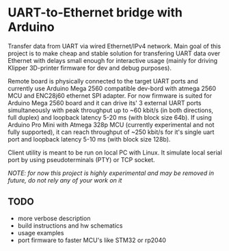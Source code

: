 # UART-to-Ethernet bridge with Arduino

Transfer data from UART via wired Ethernet/IPv4 network. Main goal of this project is to make cheap and stable solution for transfering UART data over Ethernet with delays small enough for interactive usage (mainly for driving Klipper 3D-printer firmware for dev and debug purposes).

Remote board is physically connected to the target UART ports and currently use Arduino Mega 2560 compatible dev-bord with atmega 2560 MCU and ENC28j60 ethernet SPI adapter. For now firmware is suited for Arduino Mega 2560 board and it can drive its' 3 external UART ports simultaneously with peak throughput up to ~60 kbit/s (in both directions, full duplex) and loopback latency 5-20 ms (with block size 64b). If using Arduino Pro Mini with Atmega 328p MCU (currently experimental and not fully supported), it can reach throughput of ~250 kbit/s for it's single uart port and loopback latency 5-10 ms (with block size 128b).

Client utility is meant to be run on local PC with Linux. It simulate local serial port by using pseudoterminals (PTY) or TCP socket.

_NOTE: for now this project is highly experimental and may be removed in future, do not rely any of your work on it_

## TODO

- more verbose description
- build instructions and hw schematics
- usage examples
- port firmware to faster MCU's like STM32 or rp2040
